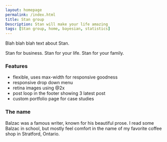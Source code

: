 ```yaml
---
layout: homepage
permalink: /index.html
title: Stan group
Description: Stan will make your life amazing
tags: [Stan group, home, bayesian, statistics]
---
```


Blah blah blah text about Stan.

Stan for business. Stan for your life. Stan for your family.

### Features
* flexible, uses max-width for responsive goodness
* responsive drop down menu
* retina images using @2x
* post loop in the footer showing 3 latest post
* custom portfolio page for case studies

### The name

Balzac was a famous writer, known for his beautiful prose. I read some Balzac in school, but mostly feel comfort in the name of my favorite coffee shop in Stratford, Ontario. 
